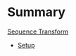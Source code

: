 # Summary

[Sequence Transform](./introduction.md)
 - [Setup](chapters/setup.md)
<!-- ---------
[Comparison](chapters/cmp.md)
[Terminology](chapters/term.md) -->